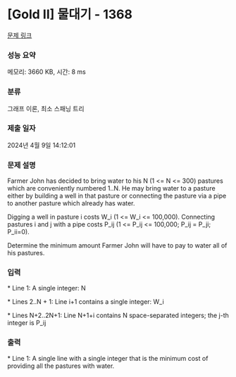 # [Gold II] 물대기 - 1368 

[문제 링크](https://www.acmicpc.net/problem/1368) 

### 성능 요약

메모리: 3660 KB, 시간: 8 ms

### 분류

그래프 이론, 최소 스패닝 트리

### 제출 일자

2024년 4월 9일 14:12:01

### 문제 설명

<p>Farmer John has decided to bring water to his N (1 <= N <= 300) pastures which are conveniently numbered 1..N. He may bring water to a pasture either by building a well in that pasture or connecting the pasture via a pipe to another pasture which already has water.</p>

<p>Digging a well in pasture i costs W_i (1 <= W_i <= 100,000). Connecting pastures i and j with a pipe costs P_ij (1 <= P_ij <= 100,000; P_ij = P_ji; P_ii=0).</p>

<p>Determine the minimum amount Farmer John will have to pay to water all of his pastures.</p>

### 입력 

 <p>* Line 1: A single integer: N</p>

<p>* Lines 2..N + 1: Line i+1 contains a single integer: W_i</p>

<p>* Lines N+2..2N+1: Line N+1+i contains N space-separated integers; the j-th integer is P_ij</p>

### 출력 

 <p>* Line 1: A single line with a single integer that is the minimum cost of providing all the pastures with water.</p>

<p> </p>

